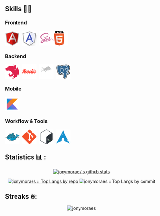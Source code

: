 ## Skills 🧑‍💻

### Frontend

<div style="display: flex; gap: 8px; align-items: center;">
  <img src="https://github.com/jonymoraes/jonymoraes/blob/master/assets/angularjs-original.svg" alt="Angular" title="Angular" width="48" height="48"/>
  <img src="https://github.com/jonymoraes/jonymoraes/blob/master/assets/angularmaterial-original.png" alt="Angular Material" title="Angular Material" width="48" height="48"/>
  <span style="position: relative;">
    <img src="https://github.com/jonymoraes/jonymoraes/blob/master/assets/sass-original.svg?nocache=1" alt="Sass" title="Sass" width="48" height="48"/>
    <img src="https://github.com/jonymoraes/jonymoraes/blob/master/assets/html-original.svg?nocache=1" alt="HTML" title="HTML" width="48" height="48" style="position: absolute;"/>
  </span>
</div>

### Backend

<div style="display: flex; gap: 8px; align-items: center;">
  <img src="https://github.com/jonymoraes/jonymoraes/blob/master/assets/nestjs-original.svg" alt="Nest.js" title="Nest.js" width="48" height="48"/>
  <img src="https://github.com/jonymoraes/jonymoraes/blob/master/assets/redis-original.svg" alt="Redis" title="Redis" width="48" height="48"/>
  <img src="https://github.com/jonymoraes/jonymoraes/blob/master/assets/bullmq-original.svg" alt="BullMQ" title="BullMQ" width="48" height="48"/>
  <img src="https://github.com/jonymoraes/jonymoraes/blob/master/assets/postgresql-original.svg" alt="PostgreSQL" title="PostgreSQL" width="48" height="48"/>
</div>

### Mobile

<div style="display: flex; gap: 8px; align-items: center;">
  <img src="https://github.com/jonymoraes/jonymoraes/blob/master/assets/kotlin-original.svg" alt="Kotlin" title="Kotlin" width="48" height="48"/>
</div>

### Workflow & Tools

<div style="display: flex; gap: 8px; align-items: center;">
  <img src="https://github.com/jonymoraes/jonymoraes/blob/master/assets/docker-original.svg" alt="Docker" title="Docker" width="48" height="48"/>
  <img src="https://github.com/jonymoraes/jonymoraes/blob/master/assets/git-original.svg" alt="Git" title="Git" width="48" height="48"/>
  <img src="https://github.com/jonymoraes/jonymoraes/blob/master/assets/bash-original.svg" alt="Bash" title="Bash" width="48" height="48"/>
  <img src="https://github.com/jonymoraes/jonymoraes/blob/master/assets/archlinux-original.svg" alt="Arch Linux" title="Arch Linux" width="48" height="48"/>
</div>

## Statistics 📊 :

<p align="center">
<a href="https://github.com/jonymoraes/github-readme-stats">
<img align="center" src="https://github-readme-stats.vercel.app/api?username=jonymoraes&show_icons=true&include_all_commits=true&theme=gruvbox&hide_border=true" alt="jonymoraes's github stats" />
</p>
<p align="center">
  <a href="https://github.com/jonymoraes/">
  <img width="45%" src="https://github-profile-summary-cards.vercel.app/api/cards/repos-per-language?username=jonymoraes&theme=gruvbox&layout=compact&hide_border=true"
  alt="jonymoraes :: Top Langs by repo" />
  </a>
  <a>
  <img width="45%" src="https://github-profile-summary-cards.vercel.app/api/cards/most-commit-language?username=jonymoraes&theme=gruvbox&layout=compact&hide_border=true"
  alt="jonymoraes :: Top Langs by commit" />
  </a>
</p>

## Streaks 🔥:

<p align="center"><img src="https://github-readme-streak-stats.herokuapp.com/?user=jonymoraes&theme=tokyonight_duo" alt="jonymoraes" /></p>

<br>
